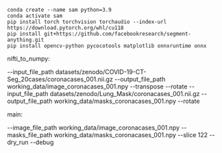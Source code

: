 
```shell
conda create --name sam python=3.9
conda activate sam
pip install torch torchvision torchaudio --index-url https://download.pytorch.org/whl/cu118
pip install git+https://github.com/facebookresearch/segment-anything.git
pip install opencv-python pycocotools matplotlib onnxruntime onnx
```

nifti_to_numpy:

--input_file_path datasets/zenodo/COVID-19-CT-Seg_20cases/coronacases_001.nii.gz --output_file_path working_data/image_coronacases_001.npy --transpose --rotate
--input_file_path datasets/zenodo/Lung_Mask/coronacases_001.nii.gz --output_file_path working_data/masks_coronacases_001.npy --rotate

main:

--image_file_path working_data/image_coronacases_001.npy --masks_file_path working_data/masks_coronacases_001.npy --slice 122 --dry_run --debug
